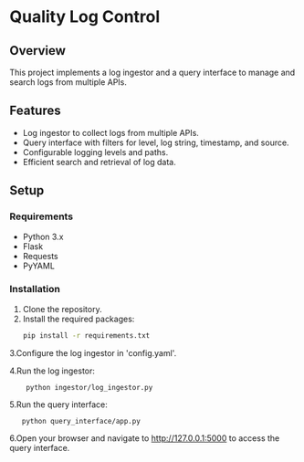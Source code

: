 # Quality Log Control

## Overview

This project implements a log ingestor and a query interface to manage and search logs from multiple APIs.

## Features

- Log ingestor to collect logs from multiple APIs.
- Query interface with filters for level, log string, timestamp, and source.
- Configurable logging levels and paths.
- Efficient search and retrieval of log data.

## Setup

### Requirements

- Python 3.x
- Flask
- Requests
- PyYAML

### Installation

1. Clone the repository.
2. Install the required packages:
   ```bash
   pip install -r requirements.txt
3.Configure the log ingestor in 'config.yaml'.

4.Run the log ingestor:

        python ingestor/log_ingestor.py
5.Run the query interface:

       python query_interface/app.py
6.Open your browser and navigate to http://127.0.0.1:5000 to access the query interface.
